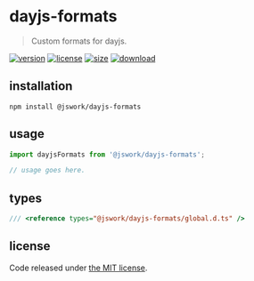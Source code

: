 # dayjs-formats
> Custom formats for dayjs.

[![version][version-image]][version-url]
[![license][license-image]][license-url]
[![size][size-image]][size-url]
[![download][download-image]][download-url]

## installation
```shell
npm install @jswork/dayjs-formats
```

## usage
```js
import dayjsFormats from '@jswork/dayjs-formats';

// usage goes here.
```

## types
```ts
/// <reference types="@jswork/dayjs-formats/global.d.ts" />
```

## license
Code released under [the MIT license](https://github.com/afeiship/dayjs-formats/blob/master/LICENSE.txt).

[version-image]: https://img.shields.io/npm/v/@jswork/dayjs-formats
[version-url]: https://npmjs.org/package/@jswork/dayjs-formats

[license-image]: https://img.shields.io/npm/l/@jswork/dayjs-formats
[license-url]: https://github.com/afeiship/dayjs-formats/blob/master/LICENSE.txt

[size-image]: https://img.shields.io/bundlephobia/minzip/@jswork/dayjs-formats
[size-url]: https://github.com/afeiship/dayjs-formats/blob/master/dist/index.min.js

[download-image]: https://img.shields.io/npm/dm/@jswork/dayjs-formats
[download-url]: https://www.npmjs.com/package/@jswork/dayjs-formats
